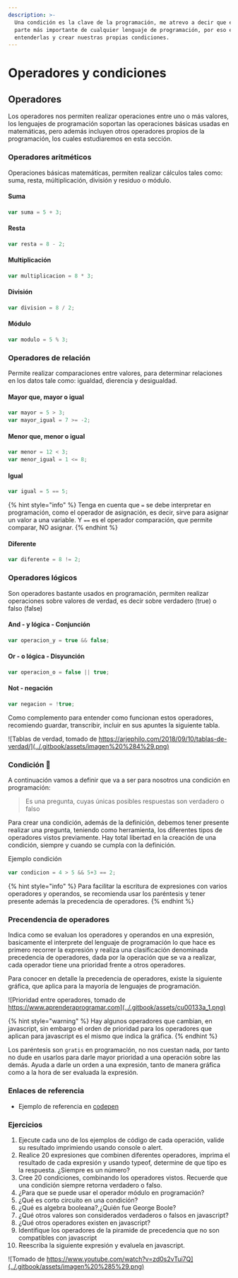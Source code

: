 ```yaml
---
description: >-
  Una condición es la clave de la programación, me atrevo a decir que es la
  parte más importante de cualquier lenguaje de programación, por eso es clave
  entenderlas y crear nuestras propias condiciones.
---
```


# Operadores y condiciones

## Operadores

Los operadores nos permiten realizar operaciones entre uno o más valores, los lenguajes de programación soportan las operaciones básicas usadas en matemáticas, pero además incluyen otros operadores propios de la programación, los cuales estudiaremos en esta sección.

### Operadores aritméticos

Operaciones básicas matemáticas, permiten realizar cálculos tales como: suma, resta, múltiplicación, división y residuo o módulo.

#### Suma

```javascript
var suma = 5 + 3;
```

#### Resta

```javascript
var resta = 8 - 2;
```

#### Multiplicación

```javascript
var multiplicacion = 8 * 3;
```

#### División

```javascript
var division = 8 / 2;
```

#### Módulo

```javascript
var modulo = 5 % 3;
```

### Operadores de relación

Permite realizar comparaciones entre valores, para determinar relaciones en los datos tale como: igualdad, dierencia y desigualdad.

#### Mayor que, mayor o igual

```javascript
var mayor = 5 > 3;
var mayor_igual = 7 >= -2; 
```

#### Menor que, menor o igual

```javascript
var menor = 12 < 3;
var menor_igual = 1 <= 8; 
```

#### Igual

```javascript
var igual = 5 == 5;
```

{% hint style="info" %}
Tenga en cuenta que `=` se debe interpretar en programación, como el operador de asignación, es decir, sirve para asignar un valor a una variable. Y `==` es el operador comparación, que permite comparar, NO asignar.
{% endhint %}

#### Diferente

```javascript
var diferente = 8 != 2;
```

### Operadores lógicos

Son operadores bastante usados en programación, permiten realizar operaciones sobre valores de verdad, es decir sobre verdadero \(true\) o falso \(false\)

#### And - y lógica - Conjunción

```javascript
var operacion_y = true && false;
```

#### Or - o lógica - Disyunción

```javascript
var operacion_o = false || true;
```

#### Not - negación

```javascript
var negacion = !true;
```

Como complemento para entender como funcionan estos operadores, recomiendo guardar, transcribir, incluir en sus apuntes la siguiente tabla.

![Tablas de verdad, tomado de https://arjephilo.com/2018/09/10/tablas-de-verdad/](../.gitbook/assets/imagen%20%284%29.png)

### Condición 👀

A continuación vamos a definir que va a ser para nosotros una condición en programación:

> Es una pregunta, cuyas únicas posibles respuestas son verdadero o falso

Para crear una condición, además de la definición, debemos tener presente realizar una pregunta, teniendo como herramienta, los diferentes tipos de operadores vistos previamente. Hay total libertad en la creación de una condición, siempre y cuando se cumpla con la definición.

Ejemplo condición

```javascript
var condicion = 4 > 5 && 5+3 == 2;
```

{% hint style="info" %}
Para facilitar la escritura de expresiones con varios operadores y operandos, se recomienda usar los paréntesis y tener presente además la precedencia de operadores. 
{% endhint %}

### Precendencia de operadores

Indica como se evaluan los operadores y operandos en una expresión, basicamente el interprete del lenguaje de programación lo que hace es primero recorrer la expresión y realiza una clasificación denominada precedencia de operadores, dada por la operación que se va a realizar, cada operador tiene una prioridad frente a otros operadores.

Para conocer en detalle la precedencia de operadores, existe la siguiente gráfica, que aplica para la mayoría de lenguajes de programación.

![Prioridad entre operadores, tomado de https://www.aprenderaprogramar.com](../.gitbook/assets/cu00133a_1.png)

{% hint style="warning" %}
Hay algunos operadores que cambian, en javascript, sin embargo el orden de prioridad para los operadores que aplican para javascript es el mismo que indica la gráfica.
{% endhint %}

Los paréntesis son `gratis` en programación, no nos cuestan nada, por tanto no dude en usarlos para darle mayor prioridad a una operación sobre las demás. Ayuda a darle un orden a una expresión, tanto de manera gráfica como a la hora de ser evaluada la expresión.

### Enlaces de referencia

* Ejemplo de referencia en [codepen](https://codepen.io/xaca/pen/jOyXyVy)

### Ejercicios

1. Ejecute cada uno de los ejemplos de código  de cada operación, valide su resultado imprimiendo usando console o alert.
2. Realice 20 expresiones que combinen diferentes operadores, imprima el resultado de cada expresión y usando typeof, determine de que tipo es la respuesta. ¿Siempre es un número?
3. Cree 20 condiciones, combinando los operadores vistos. Recuerde que una condición siempre retorna verdadero o falso.
4. ¿Para que se puede usar el operador módulo en programación?
5. ¿Qué es corto circuito en una condición?
6. ¿Qué es algebra booleana?,¿Quién fue George Boole?
7. ¿Qué otros valores son considerados verdaderos o falsos en javascript?
8. ¿Qué otros operadores existen en javascript?
9. Identifique los operadores de la piramide de precedencia que no son compatibles con javascript
10. Reescriba la siguiente expresión y evaluela en javascript.

![Tomado de https://www.youtube.com/watch?v=zd0s2vTui7Q](../.gitbook/assets/imagen%20%285%29.png)

